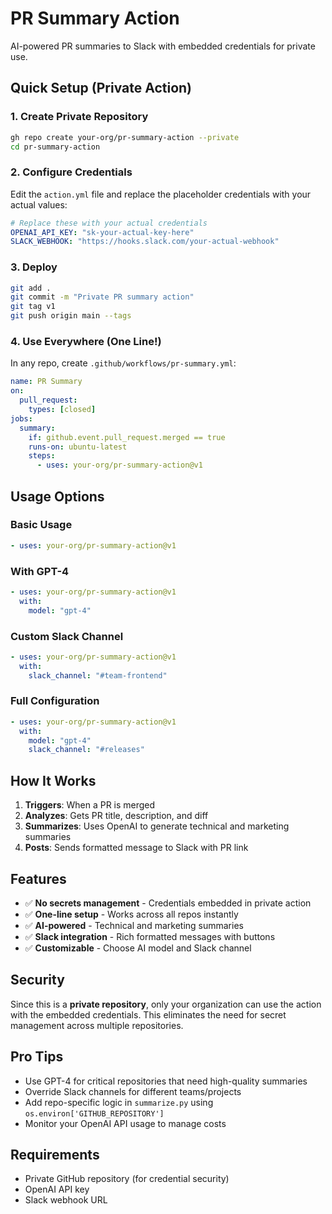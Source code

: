 # PR Summary Action

AI-powered PR summaries to Slack with embedded credentials for private use.

## Quick Setup (Private Action)

### 1. Create Private Repository

```bash
gh repo create your-org/pr-summary-action --private
cd pr-summary-action
```

### 2. Configure Credentials

Edit the `action.yml` file and replace the placeholder credentials with your actual values:

```yaml
# Replace these with your actual credentials
OPENAI_API_KEY: "sk-your-actual-key-here"
SLACK_WEBHOOK: "https://hooks.slack.com/your-actual-webhook"
```

### 3. Deploy

```bash
git add .
git commit -m "Private PR summary action"
git tag v1
git push origin main --tags
```

### 4. Use Everywhere (One Line!)

In any repo, create `.github/workflows/pr-summary.yml`:

```yaml
name: PR Summary
on:
  pull_request:
    types: [closed]
jobs:
  summary:
    if: github.event.pull_request.merged == true
    runs-on: ubuntu-latest
    steps:
      - uses: your-org/pr-summary-action@v1
```

## Usage Options

### Basic Usage

```yaml
- uses: your-org/pr-summary-action@v1
```

### With GPT-4

```yaml
- uses: your-org/pr-summary-action@v1
  with:
    model: "gpt-4"
```

### Custom Slack Channel

```yaml
- uses: your-org/pr-summary-action@v1
  with:
    slack_channel: "#team-frontend"
```

### Full Configuration

```yaml
- uses: your-org/pr-summary-action@v1
  with:
    model: "gpt-4"
    slack_channel: "#releases"
```

## How It Works

1. **Triggers**: When a PR is merged
2. **Analyzes**: Gets PR title, description, and diff
3. **Summarizes**: Uses OpenAI to generate technical and marketing summaries
4. **Posts**: Sends formatted message to Slack with PR link

## Features

- ✅ **No secrets management** - Credentials embedded in private action
- ✅ **One-line setup** - Works across all repos instantly
- ✅ **AI-powered** - Technical and marketing summaries
- ✅ **Slack integration** - Rich formatted messages with buttons
- ✅ **Customizable** - Choose AI model and Slack channel

## Security

Since this is a **private repository**, only your organization can use the action with the embedded credentials. This eliminates the need for secret management across multiple repositories.

## Pro Tips

- Use GPT-4 for critical repositories that need high-quality summaries
- Override Slack channels for different teams/projects
- Add repo-specific logic in `summarize.py` using `os.environ['GITHUB_REPOSITORY']`
- Monitor your OpenAI API usage to manage costs

## Requirements

- Private GitHub repository (for credential security)
- OpenAI API key
- Slack webhook URL
